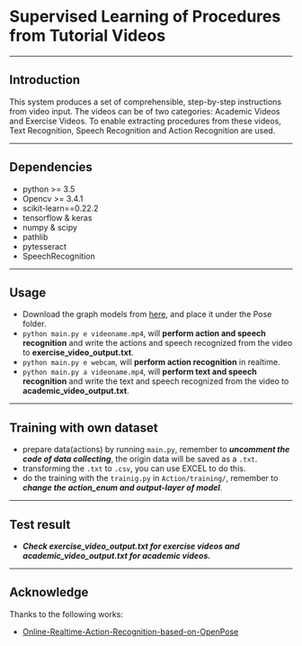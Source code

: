 # Supervised Learning of Procedures from Tutorial Videos



------
## Introduction
This system produces a set of comprehensible, step-by-step instructions from video input. The videos can be of two categories: Academic Videos and Exercise Videos. To enable extracting procedures from these videos, Text Recognition, Speech Recognition and Action Recognition are used.


------
## Dependencies
 - python >= 3.5
 - Opencv >= 3.4.1   
 - scikit-learn==0.22.2
 - tensorflow & keras
 - numpy & scipy 
 - pathlib
 - pytesseract
 - SpeechRecognition
 
 
------
## Usage
 - Download the graph models from [here](https://drive.google.com/drive/folders/17Z7MwdQNTMPFvgms96S6XNdHV_nxATuy?usp=sharing), and place it under the Pose folder.
 - `python main.py e videoname.mp4`, will **perform action and speech recognition** and write the actions and speech recognized from the video to **exercise_video_output.txt**.
 - `python main.py e webcam`, will **perform action recognition** in realtime.
 - `python main.py a videoname.mp4`, will **perform text and speech recognition** and write the text and speech recognized from the video to **academic_video_output.txt**.




------
## Training with own dataset
 - prepare data(actions) by running `main.py`, remember to ***uncomment the code of data collecting***, the origin data will be saved as a `.txt`.
 - transforming the `.txt` to `.csv`, you can use EXCEL to do this.
 - do the training with the `trainig.py` in `Action/training/`, remember to ***change the action_enum and output-layer of model***.
 
 
------
## Test result
 - ***Check exercise_video_output.txt for exercise videos and academic_video_output.txt for academic videos.***



------
## Acknowledge
Thanks to the following works:    
 - [Online-Realtime-Action-Recognition-based-on-OpenPose](https://github.com/LZQthePlane/Online-Realtime-Action-Recognition-based-on-OpenPose)   
 